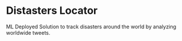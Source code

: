  # Distasters Locator

ML Deployed Solution to track disasters around the world by analyzing worldwide tweets.